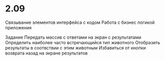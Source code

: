#  2.09 
Связывание элементов интерфейса с кодом
Работа с бизнес логикой приложения

Задание
Передать массив с ответами на экран с результатами
Определить наиболее часто встречающийся тип животного
Отобразить результаты в соотвствии с этим животным
Избавиться от кнопки возврата назад на экране результатов
